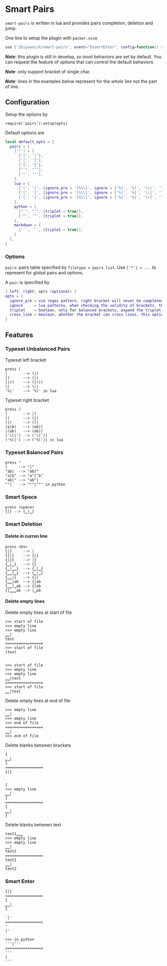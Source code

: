# Smart Pairs

`smart-pairs` is written in lua and provides pairs completion, deletion and jump.

One line to setup the plugin with `packer.nvim`

```lua
use {'ZhiyuanLck/smart-pairs', event="InsertEnter", config=function() require('pairs'):setup() end}
```

***Note***: this plugin is still in develop, so most behaviors are set by default. You can request the feature of
options that can control the default behaviors.

***Note***: only support bracket of single char.

***Note***: lines in the examples below represent for the *whole line* not the part of line.

## Configuration

Setup the options by

```
require('pairs'):setup(opts)
```

Default options are

```lua
local default_opts = {
  pairs = {
    ['*'] = {
      {'(', ')'},
      {'[', ']'},
      {'{', '}'},
      {"'", "'"},
      {'"', '"'},
    },
    lua = {
      {'(', ')', {ignore_pre = '[%\\]', ignore = {'%(', '%)', '\\(', '\\)'}}},
      {'[', ']', {ignore_pre = '[%\\]', ignore = {'%[', '%]', '\\[', '\\]'}}},
      {'{', '}', {ignore_pre = '[%\\]', ignore = {'%{', '%}', '\\{', '\\}'}}},
    },
    python = {
      {"'", "'", {triplet = true}},
      {'"', '"', {triplet = true}},
    },
    markdown = {
      {'`', '`', {triplet = true}},
    }
  },
}
```

### Options

`pairs`: pairs table specified by `filetype = pairs list`. Use `['*'] = ...` to represent for global pairs and options.

A `pair` is specified by

```lua
{ left, right, opts (optional) }
opts = {
  ignore_pre = vim regex pattern, right bracket will never be completed when left bracket is typeset after the pattern, default '\\'
  ignore     = lua patterns, when checking the validity of brackets, these patterns will be ignored, default escaped pairs
  triplet    = boolean, only for balanced brackets, expand the triplet brackets, default true
  cross_line = boolean, whether the bracket can cross lines, this option only has effect on enter action
}
```

## Features

### Typeset Unbalanced Pairs

Typeset left bracket

```
press (
|       --> (|)
|)      --> (|)
|())    --> (|())
\|      --> \(|
'%|'    --> '%(' in lua
```

Typeset right bracket

```
press )
|       --> |)
(|      --> (|)
(|)     --> ()|
(a|b)   --> (ab)|
|(ab)   --> (ab)|
('\(|') --> ('\(')|
('%(|') --> ('%(')| in lua
```

### Typeset Balanced Pairs

```
press "
|     --> "|"
"ab|  --> "ab|"
"a|b" --> "a"|"b"
"ab|" --> "ab"|
""|   --> """|""" in python
```

### Smart Space

```
press <space>
{|} --> {␣|␣}
```

### Smart Deletion

#### Delete in curren line

```
press <bs>
{|}     --> |
{{|}    --> {|}
{|}}    --> |}
{␣|␣}   --> {}
{␣|␣␣}  --> {␣|␣}
{␣␣|␣}  --> {␣|␣}
{␣␣|}   --> {|}
{␣␣|ab  --> {|ab
{␣␣|␣ab --> {|ab
{|␣␣␣ab --> |␣ab
```

#### Delete empty lines

Delete empty lines at start of file

```
>>> start of file
>>> empty line
>>> empty line
␣␣|
text
=================
>>> start of file
|text


>>> start of file
>>> empty line
>>> empty line
␣␣|text
=================
>>> start of file
␣␣|text
```

Delete empty lines at end of file
```
>>> empty line
␣␣|
>>> empty line
>>> end of file
=================
␣␣|
>>> end of file
```

Delete blanks between brackets

```
{
␣␣|
}
=================
{|}


{
>>> empty line
␣␣|
}
=================
{
␣␣|
}
```

Delete blanks between text

```
text1␣␣␣
>>> empty line
>>> empty line
␣␣|
text2
=================
text1
␣␣|
text2
```

### Smart Enter

```
{|}
=================
{
␣␣|
}

'|'
=================
'
|'

>>> in python
'''|'''
=================
'''
|
'''
```
